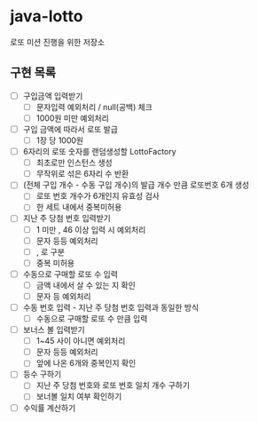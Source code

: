 # java-lotto
로또 미션 진행을 위한 저장소



## 구현 목록

 + [ ] 구입금액 입력받기
   + [ ] 문자입력 예외처리 / null(공백) 체크
   + [ ] 1000원 미만 예외처리
 + [ ] 구입 금액에 따라서 로또 발급 
    + [ ]  1장 당 1000원
+ [ ] 6자리의 로또 숫자를 랜덤생성할 LottoFactory 
    + [ ] 최초로만 인스턴스 생성
    + [ ] 무작위로 섞은 6자리 수 반환
 + [ ] (전체 구입 개수 - 수동 구입 개수)의 발급 개수 만큼  로또번호 6개  생성
    + [ ] 로또 번호 개수가 6개인지 유효성 검사
   + [ ] 한 세트 내에서 중복미허용
 + [ ] 지난 주 당첨 번호 입력받기
   + [ ] 1 미만 , 46 이상 입력 시 예외처리
   + [ ] 문자 등등 예외처리
   + [ ] , 로 구분 
   + [ ] 중복 미허용
+ [ ] 수동으로 구매할 로또 수 입력
    + [ ] 금액 내에서 살 수 있는 지 확인
    + [ ] 문자 등 예외처리
+ [ ] 수동 번호 입력 - 지난 주 당첨 번호 입력과 동일한 방식
    + [ ] 수동으로 구매할 로또 수 만큼 입력

 + [ ] 보너스 볼 입력받기
   + [ ] 1~45 사이 아니면 예외처리
   + [ ] 문자 등등 예외처리
   + [ ] 앞에 나온 6개와 중복인지 확인 
 + [ ] 등수 구하기
    + [ ] 지난 주 당첨 번호와 로또 번호 일치 개수 구하기
    + [ ] 보너볼 일치 여부 확인하기
 + [ ] 수익률 계산하기
